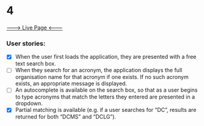 # 4
[---> Live Page <---](https://surpun.github.io/Founders-Employer-4-DXW-Take-Home-Challenge/)

### User stories:
* [x] When the user first loads the application, they are presented with a free text search box.
* [ ] When they search for an acronym, the application displays the full organisation name for that acronym if one exists. If no such acronym exists, an appropriate message is displayed.
* [ ] An autocomplete is available on the search box, so that as a user begins to type acronyms that match the letters they entered are presented in a dropdown.
* [x] Partial matching is available (e.g. if a user searches for “DC”, results are returned for both “DCMS” and “DCLG”).
